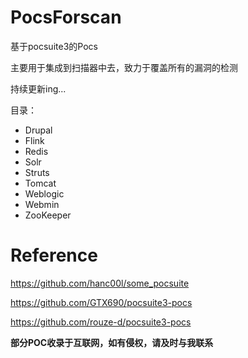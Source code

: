 # PocsForscan
基于pocsuite3的Pocs

主要用于集成到扫描器中去，致力于覆盖所有的漏洞的检测

持续更新ing...

目录：
- Drupal
- Flink
- Redis
- Solr
- Struts
- Tomcat
- Weblogic
- Webmin
- ZooKeeper

# Reference

https://github.com/hanc00l/some_pocsuite

https://github.com/GTX690/pocsuite3-pocs

https://github.com/rouze-d/pocsuite3-pocs

**部分POC收录于互联网，如有侵权，请及时与我联系**

